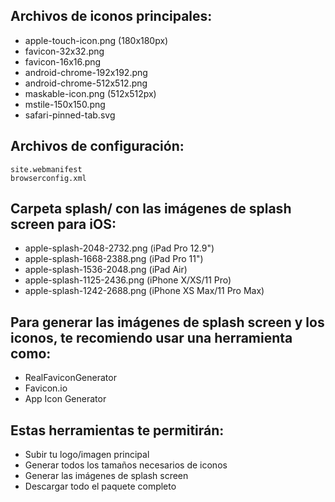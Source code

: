 ## Archivos de iconos principales:

- apple-touch-icon.png (180x180px)
- favicon-32x32.png
- favicon-16x16.png
- android-chrome-192x192.png
- android-chrome-512x512.png
- maskable-icon.png (512x512px)
- mstile-150x150.png
- safari-pinned-tab.svg

## Archivos de configuración:
```
site.webmanifest 
browserconfig.xml
```

## Carpeta splash/ con las imágenes de splash screen para iOS:

- apple-splash-2048-2732.png (iPad Pro 12.9")
- apple-splash-1668-2388.png (iPad Pro 11")
- apple-splash-1536-2048.png (iPad Air)
- apple-splash-1125-2436.png (iPhone X/XS/11 Pro)
- apple-splash-1242-2688.png (iPhone XS Max/11 Pro Max)

## Para generar las imágenes de splash screen y los iconos, te recomiendo usar una herramienta como:
- RealFaviconGenerator
- Favicon.io
- App Icon Generator

## Estas herramientas te permitirán:
- Subir tu logo/imagen principal
- Generar todos los tamaños necesarios de iconos
- Generar las imágenes de splash screen
- Descargar todo el paquete completo
